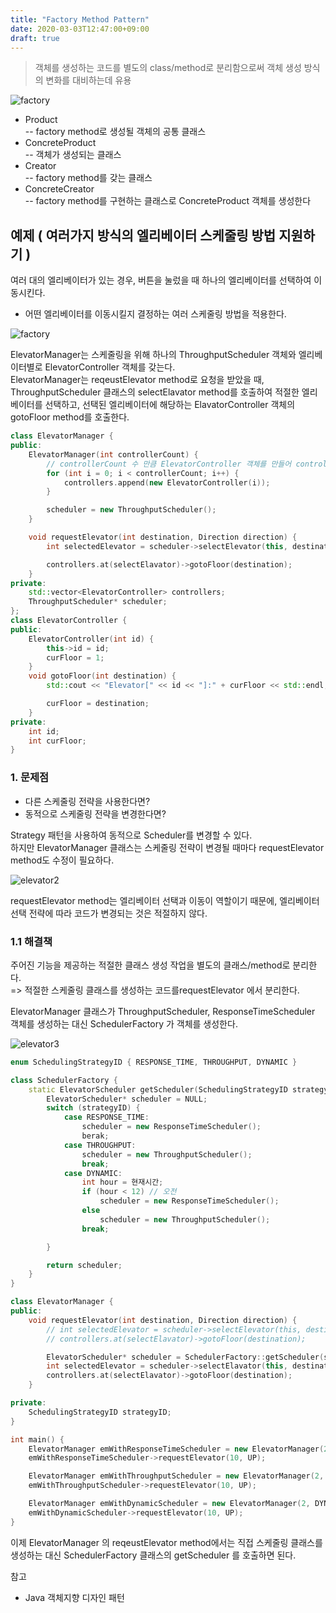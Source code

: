 ```yaml
---
title: "Factory Method Pattern"
date: 2020-03-03T12:47:00+09:00
draft: true
---
```

> 객체를 생성하는 코드를 별도의 class/method로 분리함으로써 객체 생성 방식의 변화를 대비하는데 유용

![factory](/img/factory_method.svg)

* Product  
-- factory method로 생성될 객체의 공통 클래스
* ConcreteProduct  
-- 객체가 생성되는 클래스
* Creator  
-- factory method를 갖는 클래스
* ConcreteCreator  
-- factory method를 구현하는 클래스로 ConcreteProduct 객체를 생성한다

## 예제 ( 여러가지 방식의 엘리베이터 스케줄링 방법 지원하기 )
여러 대의 엘리베이터가 있는 경우, 버튼을 눌렀을 때 하나의 엘리베이터를 선택하여 이동시킨다.  
* 어떤 엘리베이터를 이동시킬지 결정하는 여러 스케줄링 방법을 적용한다.

![factory](/img/factory_elevator.svg)

ElevatorManager는 스케줄링을 위해 하나의 ThroughputScheduler 객체와 엘리베이터별로 ElevatorController 객체를 갖는다.  
ElevatorManager는 reqeustElevator method로 요청을 받았을 때, ThroughputScheduler 클래스의 selectElavator method를 호출하여 적절한 엘리베이터를 선택하고, 선택된 엘리베이터에 해당하는 ElavatorController 객체의 gotoFloor method를 호출한다.

```c++
class ElevatorManager {
public:
    ElevatorManager(int controllerCount) {
        // controllerCount 수 만큼 ElevatorController 객체를 만들어 controllers에 추가
        for (int i = 0; i < controllerCount; i++) {
            controllers.append(new ElevatorController(i));
        }

        scheduler = new ThroughputScheduler();
    }

    void requestElevator(int destination, Direction direction) {
        int selectedElevator = scheduler->selectElevator(this, destination, direction);

        controllers.at(selectElavator)->gotoFloor(destination);
    }
private:
    std::vector<ElevatorController> controllers;
    ThroughputScheduler* scheduler;
};
class ElevatorController {
public:
    ElevatorController(int id) { 
        this->id = id; 
        curFloor = 1;
    }
    void gotoFloor(int destination) {
        std::cout << "Elevator[" << id << "]:" + curFloor << std::endl;

        curFloor = destination;
    }
private:
    int id;
    int curFloor;
}
```

### 1. 문제점
* 다른 스케줄링 전략을 사용한다면?
* 동적으로 스케줄링 전략을 변경한다면?

Strategy 패턴을 사용하여 동적으로 Scheduler를 변경할 수 있다.  
하지만 ElevatorManager 클래스는 스케줄링 전략이 변경될 때마다 requestElevator method도 수정이 필요하다.

![elevator2](/img/factory_elevator2.svg)

requestElevator method는 엘리베이터 선택과 이동이 역할이기 때문에, 엘리베이터 선택 전략에 따라 코드가 변경되는 것은 적절하지 않다.

### 1.1 해결책
주어진 기능을 제공하는 적절한 클래스 생성 작업을 별도의 클래스/method로 분리한다.  
=> 적절한 스케줄링 클래스를 생성하는 코드를requestElevator 에서 분리한다.

ElevatorManager 클래스가 ThroughputScheduler, ResponseTimeScheduler 객체를 생성하는 대신 SchedulerFactory 가 객체를 생성한다.

![elevator3](/img/factory_elevator3.svg)
```c++
enum SchedulingStrategyID { RESPONSE_TIME, THROUGHPUT, DYNAMIC }

class SchedulerFactory {
    static ElevatorScheduler getScheduler(SchedulingStrategyID strategyID) {
        ElevatorScheduler* scheduler = NULL;
        switch (strategyID) {
            case RESPONSE_TIME:
                scheduler = new ResponseTimeScheduler();
                berak;
            case THROUGHPUT:
                scheduler = new ThroughputScheduler();
                break;
            case DYNAMIC:
                int hour = 현재시간;
                if (hour < 12) // 오전
                    scheduler = new ResponseTimeScheduler();
                else
                    scheduler = new ThroughputScheduler();
                break;

        }

        return scheduler;
    }
}

class ElevatorManager {
public:
    void requestElevator(int destination, Direction direction) {
        // int selectedElevator = scheduler->selectElevator(this, destination, direction);
        // controllers.at(selectElavator)->gotoFloor(destination);

        ElevatorScheduler* scheduler = SchedulerFactory::getScheduler(strategyID);
        int selectedElevator = scheduler->selectElavator(this, destination, direction);
        controllers.at(selectElavator)->gotoFloor(destination);
    }

private:
    SchedulingStrategyID strategyID;
}

int main() {
    ElevatorManager emWithResponseTimeScheduler = new ElevatorManager(2, RESPONSE_TIME);
    emWithResponseTimeScheduler->requestElevator(10, UP);

    ElevatorManager emWithThroughputScheduler = new ElevatorManager(2, THROUGHPUT);
    emWithThroughputScheduler->requestElevator(10, UP);

    ElevatorManager emWithDynamicScheduler = new ElevatorManager(2, DYNAMIC);
    emWithDynamicScheduler->requestElevator(10, UP);
}
```
이제 ElevatorManager 의 reqeustElevator method에서는 직접 스케줄링 클래스를 생성하는 대신 SchedulerFactory 클래스의 getScheduler 를 호출하면 된다.


참고
* Java 객체지향 디자인 패턴
